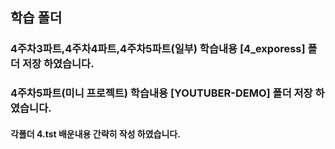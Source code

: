 ## 학습 폴더
### 4주차3파트,4주차4파트,4주차5파트(일부) 학습내용 [4_exporess] 폴더 저장 하였습니다.

### 4주차5파트(미니 프로젝트) 학습내용 [YOUTUBER-DEMO] 폴더 저장 하였습니다.
#### 각폴더 4.tst 배운내용 간략히 작성 하였습니다.
